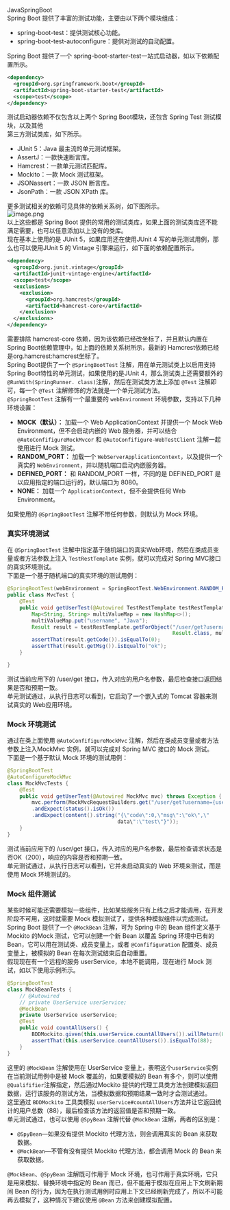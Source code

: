 JavaSpringBoot<br />Spring Boot 提供了丰富的测试功能，主要由以下两个模块组成：

- spring-boot-test：提供测试核心功能。
- spring-boot-test-autoconfigure：提供对测试的自动配置。

Spring Boot 提供了一个 spring-boot-starter-test一站式启动器，如以下依赖配置所示。
```xml
<dependency>
  <groupId>org.springframework.boot</groupId>
  <artifactId>spring-boot-starter-test</artifactId>
  <scope>test</scope>
</dependency>
```
测试启动器依赖不仅包含以上两个 Spring Boot模块，还包含 Spring Test 测试模块，以及其他<br />第三方测试类库，如下所示。

- JUnit 5：Java 最主流的单元测试框架。
- AssertJ：一款快速断言库。
- Hamcrest：一款单元测试匹配库。
- Mockito：一款 Mock 测试框架。
- JSONassert：一款 JSON 断言库。
- JsonPath：一款 JSON XPath 库。

更多测试相关的依赖可见具体的依赖关系树，如下图所示。<br />![image.png](https://cdn.nlark.com/yuque/0/2023/png/396745/1682491786234-13d9e020-afec-44f7-9e7f-797541fd785a.png#averageHue=%23f6f5f4&clientId=u10106604-b4ec-4&from=paste&height=320&id=u24bd52fc&originHeight=801&originWidth=1503&originalType=binary&ratio=2.5&rotation=0&showTitle=false&size=110838&status=done&style=none&taskId=u08363ce5-9984-4151-b6ce-496ca72d6a4&title=&width=601.2)<br />以上这些都是 Spring Boot 提供的常用的测试类库，如果上面的测试类库还不能满足需要，也可以任意添加以上没有的类库。<br />现在基本上使用的是 JUnit 5，如果应用还在使用JUnit 4 写的单元测试用例，那么也可以使用JUnit 5 的 Vintage 引擎来运行，如下面的依赖配置所示。
```xml
<dependency>
  <groupId>org.junit.vintage</groupId>
  <artifactId>junit-vintage-engine</artifactId>
  <scope>test</scope>
  <exclusions>
    <exclusion>
      <groupId>org.hamcrest</groupId>
      <artifactId>hamcrest-core</artifactId>
    </exclusion>
  </exclusions>
</dependency>
```
需要排除 hamcrest-core 依赖，因为该依赖已经改坐标了，并且默认内置在Spring Boot依赖管理中，如上面的依赖关系树所示，最新的 Hamcrest依赖已经是org.hamcrest:hamcrest坐标了。<br />Spring Boot提供了一个 `@SpringBootTest` 注解，用在单元测试类上以启用支持Spring Boot特性的单元测试，如果使用的是JUnit 4，那么测试类上还需要额外的`@RunWith(SpringRunner. class)`注解，然后在测试类方法上添加 `@Test` 注解即可，每一个 `@Test` 注解修饰的方法就是一个单元测试方法。<br />`@SpringBootTest` 注解有一个最重要的 `webEnvironment` 环境参数，支持以下几种环境设置：

- **MOCK（默认）：** 加载一个 Web ApplicationContext 并提供一个 Mock Web Environment，但不会启动内嵌的 Web 服务器，并可以结合 `@AutoConfifigureMockMvcor` 和 `@AutoConfifigure-WebTestClient` 注解一起使用进行 Mock 测试。
- **RANDOM_PORT：** 加载一个 `WebServerApplicationContext`，以及提供一个真实的 `WebEnvironment`，并以随机端口启动内嵌服务器。
- **DEFINED_PORT：** 和 RANDOM_PORT 一样，不同的是 DEFINED_PORT 是以应用指定的端口运行的，默认端口为 8080。
- **NONE：** 加载一个 `ApplicationContext`，但不会提供任何 Web Environment。

如果使用的 `@SpringBootTest` 注解不带任何参数，则默认为 Mock 环境。
<a name="ROWwO"></a>
### 真实环境测试
在 `@SpringBootTest` 注解中指定基于随机端口的真实Web环境，然后在类成员变量或者方法参数上注入 `TestRestTemplate` 实例，就可以完成对 Spring MVC接口的真实环境测试。<br />下面是一个基于随机端口的真实环境的测试用例：
```java
@SpringBootTest(webEnvironment = SpringBootTest.WebEnvironment.RANDOM_PORT)
public class MvcTest {
    @Test
    public void getUserTest(@Autowired TestRestTemplate testRestTemplate) {
        Map<String, String> multiValueMap = new HashMap<>();
        multiValueMap.put("username", "Java");
        Result result = testRestTemplate.getForObject("/user/get?username={username}",
                                                      Result.class, multiValueMap);
        assertThat(result.getCode()).isEqualTo(0);
        assertThat(result.getMsg()).isEqualTo("ok");
    }

}
```
测试当前应用下的 /user/get 接口，传入对应的用户名参数，最后检查接口返回结果是否和预期一致。<br />单元测试通过，从执行日志可以看到，它启动了一个嵌入式的 Tomcat 容器来测试真实的 Web应用环境。
<a name="DMvEV"></a>
### Mock 环境测试
通过在类上面使用 `@AutoConfifigureMockMvc` 注解，然后在类成员变量或者方法参数上注入MockMvc 实例，就可以完成对 Spring MVC 接口的 Mock 测试。<br />下面是一个基于默认 Mock 环境的测试用例：
```java
@SpringBootTest
@AutoConfigureMockMvc
class MockMvcTests {
    @Test
    public void getUserTest(@Autowired MockMvc mvc) throws Exception {
        mvc.perform(MockMvcRequestBuilders.get("/user/get?username={username}", "test"))
        .andExpect(status().isOk())
        .andExpect(content().string("{\"code\":0,\"msg\":\"ok\",\"
                                    data\":\"test\"}"));
    }
}
```
测试当前应用下的 /user/get 接口，传入对应的用户名参数，最后检查请求状态是否OK（200），响应的内容是否和预期一致。<br />单元测试通过，从执行日志可以看到，它并未启动真实的 Web 环境来测试，而是使用 Mock 环境测试的。
<a name="Tp1UP"></a>
### Mock 组件测试
某些时候可能还需要模拟一些组件，比如某些服务只有上线之后才能调用，在开发阶段不可用，这时就需要 Mock 模拟测试了，提供各种模拟组件以完成测试。<br />Spring Boot 提供了一个 `@MockBean` 注解，可为 Spring 中的 Bean 组件定义基于 Mockito 的Mock 测试，它可以创建一个新 Bean 以覆盖 Spring 环境中已有的 Bean，它可以用在测试类、成员变量上，或者 `@Confifiguration` 配置类、成员变量上，被模拟的 Bean 在每次测试结束后自动重置。<br />假现现在有一个远程的服务 userService，本地不能调用，现在进行 Mock 测试，如以下使用示例所示。
```java
@SpringBootTest
class MockBeanTests {
    // @Autowired
    // private UserService userService;
    @MockBean
    private UserService userService;
    @Test
    public void countAllUsers() {
        BDDMockito.given(this.userService.countAllUsers()).willReturn(88);
        assertThat(this.userService.countAllUsers()).isEqualTo(88);
    }
}
```
这里的 `@MockBean` 注解使用在 UserService 变量上，表明这个`userService`实例在当前测试用例中是被 Mock 覆盖的，如果要模拟的 Bean 有多个，则可以使用`@Qualififier`注解指定，然后通过Mockito 提供的代理工具类方法创建模拟返回数据，运行该服务的测试方法，当模拟数据和预期结果一致时才会测试通过。<br />这里通过 `BDDMockito` 工具类模拟 `userService#countAllUsers`方法并让它返回统计的用户总数（88），最后检查该方法的返回值是否和预期一致。<br />单元测试通过，也可以使用 `@SpyBean` 注解代替 `@MockBean` 注解，两者的区别是：

- `@SpyBean`—如果没有提供 Mockito 代理方法，则会调用真实的 Bean 来获取数据。
- `@MockBean`—不管有没有提供 Mockito 代理方法，都会调用 Mock 的 Bean 来获取数据。

`@MockBean`、`@SpyBean` 注解既可作用于 Mock 环境，也可作用于真实环境，它只是用来模拟、替换环境中指定的 Bean 而已，但不能用于模拟在应用上下文刷新期间 Bean 的行为，因为在执行测试用例时应用上下文已经刷新完成了，所以不可能再去模拟了，这种情况下建议使用 `@Bean` 方法来创建模拟配置。
